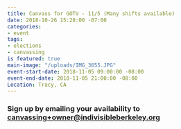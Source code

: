```yaml
---
title: Canvass for GOTV - 11/5 (Many shifts available)
date: 2018-10-26 15:28:00 -07:00
categories:
- event
tags:
- elections
- canvassing
is featured: true
main-image: "/uploads/IMG_3655.JPG"
event-start-date: 2018-11-05 09:00:00 -08:00
event-end-date: 2018-11-05 21:00:00 -08:00
Location: Tracy, CA
---
```


### Sign up by emailing your availability to [canvassing+owner@indivisibleberkeley.org](mailto:canvassing+owner@indivisibleberkeley.org)